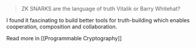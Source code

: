 > ZK SNARKS are the language of truth
> Vitalik or Barry Whitehat?

I found it fascinating to build better tools for truth-building which enables cooperation, composition and collaboration. 

Read more in [[Programmable Cryptography]]



